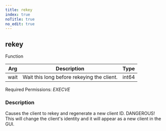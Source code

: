 ```yaml
---
title: rekey
index: true
noTitle: true
no_edit: true
---
```




<div class="vql_item"></div>


## rekey
<span class='vql_type pull-right page-header'>Function</span>



<div class="vqlargs"></div>

Arg | Description | Type
----|-------------|-----
wait|Wait this long before rekeying the client.|int64

Required Permissions: 
<i class="linkcolour label pull-right label-success">EXECVE</i>

### Description

Causes the client to rekey and regenerate a new client ID. DANGEROUS! This will change the client's identity and it will appear as a new client in the GUI.

